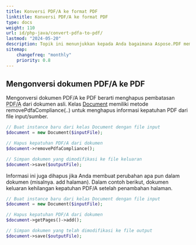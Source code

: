```yaml
---
title: Konversi PDF/A ke format PDF 
linktitle: Konversi PDF/A ke format PDF
type: docs
weight: 110
url: id/php-java/convert-pdfa-to-pdf/
lastmod: "2024-05-20"
description: Topik ini menunjukkan kepada Anda bagaimana Aspose.PDF memungkinkan untuk mengonversi file PDF/A ke dokumen PDF dengan pustaka PHP.
sitemap:
    changefreq: "monthly"
    priority: 0.8
---
```


## Mengonversi dokumen PDF/A ke PDF

Mengonversi dokumen PDF/A ke PDF berarti menghapus pembatasan <abbr title="Portable Document Format Archive">PDF/A</abbr> dari dokumen asli. Kelas [Document](https://reference.aspose.com/pdf/java/com.aspose.pdf/Document) memiliki metode removePdfaCompliance(..) untuk menghapus informasi kepatuhan PDF dari file input/sumber.

```php
// Buat instance baru dari kelas Document dengan file input
$document = new Document($inputFile);

// Hapus kepatuhan PDF/A dari dokumen
$document->removePdfaCompliance();

// Simpan dokumen yang dimodifikasi ke file keluaran
$document->save($outputFile);
```

Informasi ini juga dihapus jika Anda membuat perubahan apa pun dalam dokumen (misalnya.
 add halaman). Dalam contoh berikut, dokumen keluaran kehilangan kepatuhan PDF/A setelah penambahan halaman.

```php
// Buat instance baru dari kelas Document dengan file input
$document = new Document($inputFile);

// Hapus kepatuhan PDF/A dari dokumen
$document->getPages()->add();

// Simpan dokumen yang telah dimodifikasi ke file output
$document->save($outputFile);
```